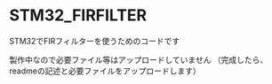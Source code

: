 # STM32_FIRFILTER
STM32でFIRフィルターを使うためのコードです

製作中なので必要ファイル等はアップロードしていません
（完成したら、readmeの記述と必要ファイルをアップロードします）
